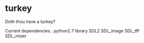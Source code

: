 turkey
======

Doth thou have a turkey?

Current dependencies.. 
   python2.7 library
   SDL2
   SDL_image
   SDL_tff
   SDL_mixer


